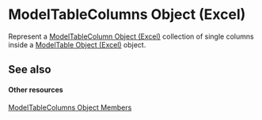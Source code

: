 
# ModelTableColumns Object (Excel)

Represent a  [ModelTableColumn Object (Excel)](8deb1b62-c089-e0c3-0320-2d4596e8f6e3.md) collection of single columns inside a [ModelTable Object (Excel)](c853beb6-f2e7-dda0-b33a-8110a6c23de8.md) object.


## See also


#### Other resources


 [ModelTableColumns Object Members](d89a8782-e0f0-215b-cd0f-1fe9b6014c19.md)
